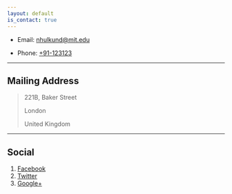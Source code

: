 ```yaml
---
layout: default
is_contact: true
---
```


* Email: [nhulkund@mit.edu](mailto:foo@xyz.com)

* Phone: [+91-123123](tel:+91-123123)

---

## Mailing Address

> 221B, Baker Street
>
> London
>
> United Kingdom

---

## Social

1. [Facebook](#)
2. [Twitter](#)
3. [Google+](#)
